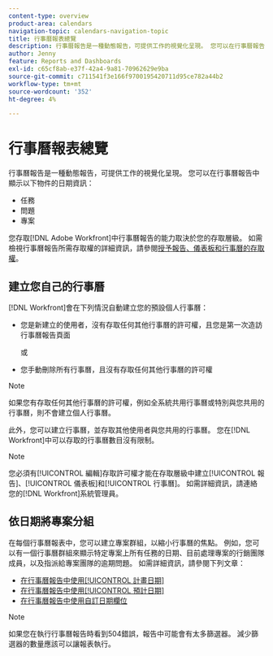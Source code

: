 ```yaml
---
content-type: overview
product-area: calendars
navigation-topic: calendars-navigation-topic
title: 行事曆報表總覽
description: 行事曆報告是一種動態報告，可提供工作的視覺化呈現。 您可以在行事曆報告中顯示任務、問題和專案的日期資訊。
author: Jenny
feature: Reports and Dashboards
exl-id: c65cf8ab-e37f-42a4-9a81-70962629e9ba
source-git-commit: c711541f3e166f9700195420711d95ce782a44b2
workflow-type: tm+mt
source-wordcount: '352'
ht-degree: 4%

---
```


# 行事曆報表總覽

<!-- Audited: 01/2024 -->

行事曆報告是一種動態報告，可提供工作的視覺化呈現。 您可以在行事曆報告中顯示以下物件的日期資訊：

* 任務
* 問題
* 專案

您存取[!DNL Adobe Workfront]中行事曆報告的能力取決於您的存取層級。 如需檢視行事曆報告所需存取權的詳細資訊，請參閱[授予報告、儀表板和行事曆的存取權](../../../administration-and-setup/add-users/configure-and-grant-access/grant-access-reports-dashboards-calendars.md)。

## 建立您自己的行事曆

[!DNL Workfront]會在下列情況自動建立您的預設個人行事曆：

* 您是新建立的使用者，沒有存取任何其他行事曆的許可權，且您是第一次造訪行事曆報告頁面

  或

* 您手動刪除所有行事曆，且沒有存取任何其他行事曆的許可權

>[!NOTE]
>
>如果您有存取任何其他行事曆的許可權，例如全系統共用行事曆或特別與您共用的行事曆，則不會建立個人行事曆。

此外，您可以建立行事曆，並存取其他使用者與您共用的行事曆。 您在[!DNL Workfront]中可以存取的行事曆數目沒有限制。

>[!NOTE]
>
>您必須有[!UICONTROL 編輯]存取許可權才能在存取層級中建立[!UICONTROL 報告]、[!UICONTROL 儀表板]和[!UICONTROL 行事曆]。 如需詳細資訊，請連絡您的[!DNL Workfront]系統管理員。

## 依日期將專案分組

在每個行事曆報表中，您可以建立專案群組，以縮小行事曆的焦點。 例如，您可以有一個行事曆群組來顯示特定專案上所有任務的日期、目前處理專案的行銷團隊成員，以及指派給專案團隊的逾期問題。 如需詳細資訊，請參閱下列文章：

* [在行事曆報告中使用[!UICONTROL 計畫日期]](../../../reports-and-dashboards/reports/calendars/use-planned-dates.md)
* [在行事曆報告中使用[!UICONTROL 預計日期]](../../../reports-and-dashboards/reports/calendars/use-projected-dates.md)
* [在行事曆報告中使用自訂日期欄位](../../../reports-and-dashboards/reports/calendars/use-custom-dates.md)

>[!NOTE]
>
>如果您在執行行事曆報告時看到504錯誤，報告中可能會有太多篩選器。 減少篩選器的數量應該可以讓報表執行。
